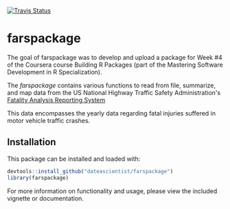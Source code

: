 <!-- README.md is generated from README.Rmd. Please edit that file -->
[![Travis Status](https://travis-ci.org/ilikefishes/farspackage.svg?branch=master)](https://travis-ci.org/ilikefishes/farspackage/)

farspackage
===========

The goal of farspackage was to develop and upload a package for Week \#4 of the Coursera course Building R Packages (part of the Mastering Software Development in R Specialization).

The *farspackage* contains various functions to read from file, summarize, and map data from the US National Highway Traffic Safety Administration's [Fatality Analysis Reporting System](https://www.nhtsa.gov/research-data/fatality-analysis-reporting-system-fars)

This data encompasses the yearly data regarding fatal injuries suffered in motor vehicle traffic crashes.

Installation
------------

This package can be installed and loaded with:

``` r
devtools::install_github("dateascientist/farspackage")
library(farspackage)
```

For more information on functionality and usage, please view the included vignette or documentation.
